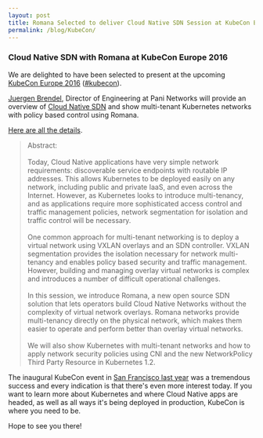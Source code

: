 ```yaml
---
layout: post
title: Romana Selected to deliver Cloud Native SDN Session at KubeCon Europe 2016
permalink: /blog/KubeCon/
---
```


### Cloud Native SDN with Romana at KubeCon Europe 2016

We are delighted to have been selected to present at the upcoming [KubeCon Europe 2016]( https://kubecon.io/) ([#kubecon](https://twitter.com/search?q=%23kubecon)).

[Juergen Brendel]( https://twitter.com/brendelconsult), Director of Engineering at Pani Networks will provide an overview of [Cloud Native SDN](/cloud/cloud_native_sdn/) and show multi-tenant Kubernetes networks with policy based control using Romana.

[Here are all the details](http://kubeconeurope2016.sched.org/event/6BYf).

>Abstract:
<br><br>
Today, Cloud Native applications have very simple network requirements: discoverable service endpoints with routable IP addresses. This allows Kubernetes to be deployed easily on any network, including public and private IaaS, and even across the Internet. However, as Kubernetes looks to introduce multi-tenancy, and as applications require more sophisticated access control and traffic management policies, network segmentation for isolation and traffic control will be necessary.
<br><br>
One common approach for multi-tenant networking is to deploy a virtual network using VXLAN overlays and an SDN controller. VXLAN segmentation provides the isolation necessary for network multi-tenancy and enables policy based security and traffic management. However, building and managing overlay virtual networks is complex and introduces a number of difficult operational challenges.
<br><br>
In this session, we introduce Romana, a new open source SDN solution that lets operators build Cloud Native Networks without the complexity of virtual network overlays. Romana networks provide multi-tenancy directly on the physical network, which makes them easier to operate and perform better than overlay virtual networks.
<br><br>
We will also show Kubernetes with multi-tenant networks and how to apply network security policies using CNI and the new NetworkPolicy Third Party Resource in Kubernetes 1.2.

The inaugural KubeCon event in [San Francisco last year]( https://kubecon.io/kubecon/announcing-kubecon-2015/) was a tremendous success and every indication is that there's even more interest today. If you want to learn more about Kubernetes and where Cloud Native apps are headed, as well as all ways it's being deployed in production, KubeCon is where you need to be.

Hope to see you there!
